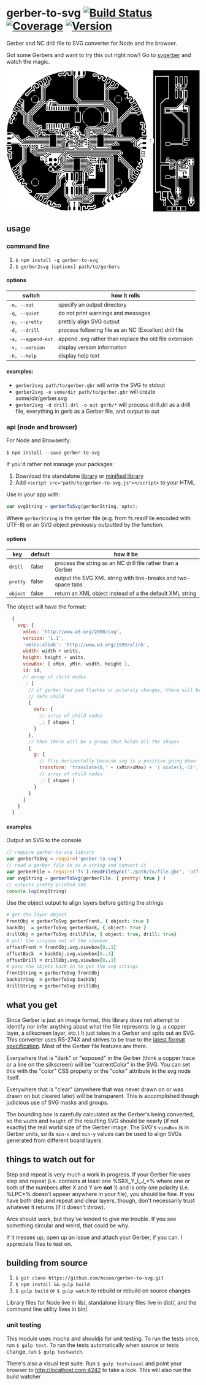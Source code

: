 # gerber-to-svg [![Build Status](http://img.shields.io/travis/mcous/gerber-to-svg.svg?style=flat)](https://travis-ci.org/mcous/gerber-to-svg) [![Coverage](http://img.shields.io/coveralls/mcous/gerber-to-svg.svg?style=flat)](https://coveralls.io/r/mcous/gerber-to-svg) [![Version](http://img.shields.io/npm/v/gerber-to-svg.svg?style=flat)](https://www.npmjs.org/package/gerber-to-svg)

Gerber and NC drill file to SVG converter for Node and the browser.

Got some Gerbers and want to try this out right now? Go to [svgerber](http://svgerber.cousins.io) and watch the magic.

![svg'ed gerber](./examples/clockblock-pcb-F_Cu.svg)

## usage

### command line
1. `$ npm install -g gerber-to-svg`
2. `$ gerber2svg [options] path/to/gerbers`

#### options

switch             | how it rolls
-------------------|-----------------------------------
`-o, --out`        | specify an output directory
`-q, --quiet`      | do not print warnings and messages
`-p, --pretty`     | prettily align SVG output
`-d, --drill`      | process following file as an NC (Excellon) drill file
`-a, --append-ext` | append .svg rather than replace the old file extension
`-v, --version`    | display version information
`-h, --help`       | display help text

#### examples:
* `gerber2svg path/to/gerber.gbr` will write the SVG to stdout
* `gerber2svg -o some/dir path/to/gerber.gbr` will create some/dir/gerber.svg
* `gerber2svg -d drill.drl -o out gerb/*` will process drill.drl as a drill file, everything in gerb as a Gerber file, and output to out

### api (node and browser)

For Node and Browserify:

`$ npm install --save gerber-to-svg`

If you'd rather not manage your packages:

1. Download the standalone [library](https://github.com/mcous/gerber-to-svg/releases/download/v0.0.13-alpha/gerber-to-svg.js) or [minified library](https://github.com/mcous/gerber-to-svg/releases/download/v0.0.13-alpha/gerber-to-svg.min.js)
2. Add `<script src="path/to/gerber-to-svg.js"></script>` to your HTML

Use in your app with:
``` javascript
var svgString = gerberToSvg(gerberString, opts);
```
Where `gerberString` is the gerber file (e.g. from fs.readFile encoded with UTF-8) or an SVG object previously outputted by the function.

#### options

key      | default | how it be
---------|---------|--------------------------------------------------------------
`drill`  | false   | process the string as an NC drill file rather than a Gerber
`pretty` | false   | output the SVG XML string with line-breaks and two-space tabs
`object` | false   | return an XML object instead of a the default XML string

The object will have the format:
``` javascript
  {
    svg: {
      xmlns: 'http://www.w3.org/2000/svg',
      version: '1.1',
      'xmlns:xlink': 'http://www.w3.org/1999/xlink',
      width: width + units,
      height: height + units,
      viewBox: [ xMin, yMin, width, height ],
      id: id,
      // array of child nodes
      _: [
        // if gerber had pad flashes or polarity changes, there will be a
        // defs child
        {
          defs: {
            // array of child nodes
            _: [ shapes ]
          }
        },
        // then there will be a group that holds all the shapes
        {
          g: {
            // flip horizontally because svg is y positive going down
            transform: 'translate(0,' + (xMin+xMax) + ') scale(1,-1)',
            // array of child nodes
            _: [ shapes ]
          }
        }
      ]
    }
  }
```
#### examples

Output an SVG to the console

``` javascript
// require gerber-to-svg library
var gerberToSvg = require('gerber-to-svg')
// read a gerber file in as a string and convert it
var gerberFile = require('fs').readFileSync('./path/to/file.gbr', 'utf-8')
var svgString = gerberToSvg(gerberFile, { pretty: true } )
// outputs pretty printed SVG
console.log(svgString)
```

Use the object output to align layers before getting the strings

``` coffeescript
# get the layer object
frontObj = gerberToSvg gerberFront, { object: true }
backObj  = gerberToSvg gerberBack, { object: true }
drillObj = gerberToSvg drillFile, { object: true, drill: true}
# pull the origina out of the viewbox
offsetFront = frontObj.svg.viewbox[0..1]
offsetBack  = backObj.svg.viewbox[0..1]
offsetDrill = drillObj.svg.viewbox[0..1]
# pass the objets back in to get the svg strings
frontString = gerberToSvg frontObj
backString  = gerberToSvg backObj
drillString = gerberToSvg drillObj
```

## what you get
Since Gerber is just an image format, this library does not attempt to identify nor infer anything about what the file represents (e.g. a copper layer, a silkscreen layer, etc.) It just takes in a Gerber and spits out an SVG. This converter uses RS-274X and strives to be true to the [latest format specification](http://www.ucamco.com/files/downloads/file/81/the_gerber_file_format_specification.pdf?d69271f6602e26ab2474ad625fe40c97). Most of the Gerber file features are there.

Everywhere that is "dark" or "exposed" in the Gerber (think a copper trace
or a line on the silkscreen) will be "currentColor" in the SVG. You can set this
with the "color" CSS property or the "color" attribute in the svg node itself.

Everywhere that is "clear" (anywhere that was never drawn on or was drawn on but
cleared later) will be transparent. This is accomplished though judicious use of
SVG masks and groups.

The bounding box is carefully calculated as the Gerber's being converted, so the `width` and `height` of the resulting SVG should be nearly (if not exactly) the real world size of the Gerber image. The SVG's `viewBox` is in Gerber units, so its `min-x` and `min-y` values can be used to align SVGs generated from different board layers.

## things to watch out for
Step and repeat is very much a work in progress. If your Gerber file uses step
and repeat (i.e. contains at least one %SRX_Y_I_J_\*% where one or both of the
numbers after X and Y are **not** 1) and is only one polarity (i.e. %LPC*%
doesn't appear anywhere in your file), you should be fine. If you have both step
and repeat and clear layers, though, don't necessarily trust whatever it returns
(if it doesn't throw).

Arcs should work, but they've tended to give me trouble. If you see something
circular and weird, that could be why.

If it messes up, open up an issue and attach your Gerber, if you can. I
appreciate files to test on.

## building from source

1. `$ git clone https://github.com/mcous/gerber-to-svg.git`
2. `$ npm install && gulp build`
3. `$ gulp build` or `$ gulp watch` to rebuild or rebuild on source changes

Library files for Node live in lib/, standalone library files
live in dist/, and the command line utility lives in bin/.

### unit testing
This module uses mocha and shouldjs for unit testing. To run the tests once, run
`$ gulp test`. To run the tests automatically when source or tests change, run `$ gulp testwatch`.

There's also a visual test suite. Run `$ gulp testvisual` and point your browser
to http://localhost.com:4242 to take a look. This will also run the build watcher
